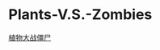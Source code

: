 # Plants-V.S.-Zombies
<a href="https://gitchenheng.github.io/Plants-V.S.-Zombies/index.html">植物大战僵尸</a>
